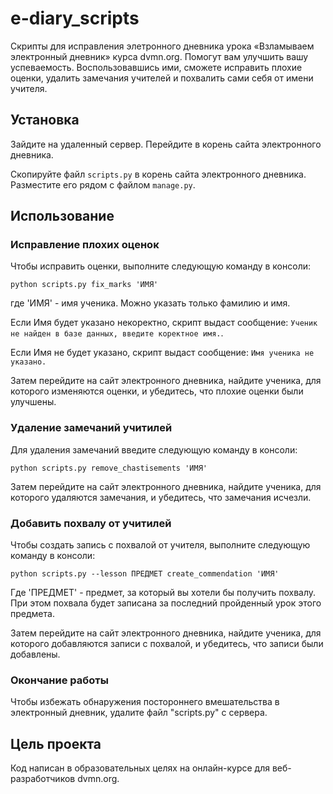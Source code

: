 # e-diary_scripts

Скрипты для исправления элетронного дневника урока «Взламываем электронный дневник» курса dvmn.org. Помогут вам улучшить вашу успеваемость. Воспользовавшись ими, сможете исправить плохие оценки, удалить замечания учителей и похвалить сами себя от имени учителя.


## Установка

Зайдите на удаленный сервер. Перейдите в корень сайта электронного дневника.

Скопируйте файл ``scripts.py`` в корень сайта электронного дневника. Разместите его рядом с файлом  ``manage.py``.


## Использование

### Исправление плохих оценок

Чтобы исправить оценки, выполните следующую команду в консоли:

```
python scripts.py fix_marks 'ИМЯ'
```

где 'ИМЯ' - имя ученика. Можно указать только фамилию и имя.

Если Имя будет указано некоректно, скрипт выдаст сообщение: ``Ученик не найден в базе данных, введите коректное имя.``.

Если Имя не будет указано, скрипт выдаст сообщение: ``Имя ученика не указано.``

Затем перейдите на сайт электронного дневника, найдите ученика, для которого изменяются оценки, и убедитесь, что плохие оценки были улучшены.


### Удаление замечаний учитилей

Для удаления замечаний введите следующую команду в консоли:

```
python scripts.py remove_chastisements 'ИМЯ'
```

Затем перейдите на сайт электронного дневника, найдите ученика, для которого удаляются замечания, и убедитесь, что замечания исчезли.


### Добавить похвалу от учитилей

Чтобы создать запись с похвалой от учителя, выполните следующую команду в консоли:

```
python scripts.py --lesson ПРЕДМЕТ create_commendation 'ИМЯ'
```

Где 'ПРЕДМЕТ' - предмет, за который вы хотели бы получить похвалу. При этом похвала будет записана за последний пройденный урок этого предмета.

Затем перейдите на сайт электронного дневника, найдите ученика, для которого добавляются записи с похвалой, и убедитесь, что записи были добавлены.


### Окончание работы

Чтобы избежать обнаружения постороннего вмешательства в электронный дневник, удалите файл "scripts.py" с сервера. 


## Цель проекта

Код написан в образовательных целях на онлайн-курсе для веб-разработчиков dvmn.org.




